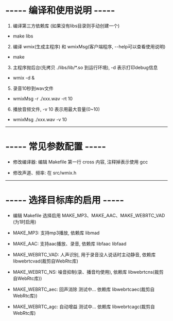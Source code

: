 # ----- 编译和使用说明 -----

1. 编译第三方依赖库 (如果没有libs目录则手动创建一个)

* make libs

2. 编译 wmix(生成主程序) 和 wmixMsg(客户端程序, --help可以查看使用说明)

* make

3. 主程序抛后台(先拷贝 ./libs/lib/*.so 到运行环境), -d 表示打印debug信息

* wmix -d &

5. 录音10秒到wav文件

* wmixMsg -r ./xxx.wav -rt 10

6. 播放音频文件, -v 10 表示用最大音量(0~10)

* wmixMsg ./xxx.wav -v 10

---

# ----- 常见参数配置 -----

* 修改编译器: 编辑 Makefile 第一行 cross 内容, 注释掉表示使用 gcc

* 修改声道、频率: 在 src/wmix.h

---

# ----- 选择目标库的启用 -----

* 编辑 Makefile 选择启用 MAKE_MP3、MAKE_AAC、MAKE_WEBRTC_VAD (为1时启用)

* MAKE_MP3: 支持mp3播放, 依赖库 libmad

* MAKE_AAC: 支持aac播放、录音, 依赖库 libfaac libfaad

* MAKE_WEBRTC_VAD: 人声识别, 用于录音没人说话时主动静音, 依赖库 libwebrtcvad(裁剪自WebRtc库)

* MAKE_WEBRTC_NS: 噪音抑制(录、播音均使用), 依赖库 libwebrtcns(裁剪自WebRtc库))

* MAKE_WEBRTC_aec: 回声消除 测试中... 依赖库 libwebrtcaec(裁剪自WebRtc库))

* MAKE_WEBRTC_agc: 自动增益 测试中... 依赖库 libwebrtcagc(裁剪自WebRtc库)
